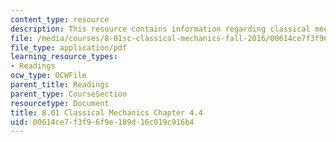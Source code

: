 ```yaml
---
content_type: resource
description: This resource contains information regarding classical mechanics.
file: /media/courses/8-01sc-classical-mechanics-fall-2016/00614ce7f3f96f9e189d16c019c916b4_MIT8_01F16_chapter4.4.pdf
file_type: application/pdf
learning_resource_types:
- Readings
ocw_type: OCWFile
parent_title: Readings
parent_type: CourseSection
resourcetype: Document
title: 8.01 Classical Mechanics Chapter 4.4
uid: 00614ce7-f3f9-6f9e-189d-16c019c916b4
---
```

